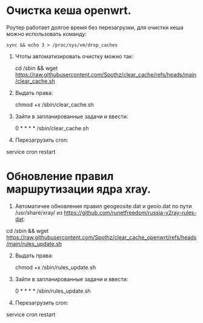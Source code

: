 # Очистка кеша openwrt.

Роутер работает долгое время без перезагрузки, для очистки кеша можно использовать команду:

	sync && echo 3 > /proc/sys/vm/drop_caches

1. Чтоты автоматизировать очистку можно так:

	cd /sbin && wget https://raw.githubusercontent.com/Spothz/clear_cache/refs/heads/main/clear_cache.sh

2. Выдать права:

	chmod +x /sbin/clear_cache.sh

3. Зайти в запланированные задачи и ввести:

	0 * * * * /sbin/clear_cache.sh

4. Перезагрузить cron:

  service cron restart

# Обновление правил маршрутизации ядра xray.

1. Автоматичее обновления правил geogeosite.dat и geoio.dat по пути /usr/share/xray/
из https://github.com/runetfreedom/russia-v2ray-rules-dat:

cd /sbin && wget https://raw.githubusercontent.com/Spothz/clear_cache_openwrt/refs/heads/main/rules_update.sh

2. Выдать права:

	chmod +x /sbin/rules_update.sh

3. Зайти в запланированные задачи и ввести:

	0 * * * * /sbin/rules_update.sh

4. Перезагрузить cron:

  service cron restart
